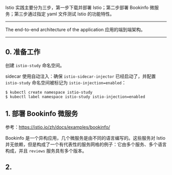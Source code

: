 Istio 实践主要分为三步，第一步下载并部署 Istio；第二步部署 Bookinfo 微服务；第三步通过指定 yaml 文件测试 Istio 的功能特性。

---

The end-to-end architecture of the application
应用的端到端架构。

---

## 0. 准备工作

创建 `istio-study` 命名空间。

sidecar 使用自动注入：确保 `istio-sidecar-injector` 已经启动了，并配置 `istio-study` 命名空间被标记为 `istio-injection=enabled`：

```
$ kubectl create namespace istio-study
$ kubectl label namespace istio-study istio-injection=enabled
```

## 1. 部署 Bookinfo 微服务

参考：https://istio.io/zh/docs/examples/bookinfo/

Bookinfo 是一个异构应用，几个微服务是由不同的语言编写的。这些服务对 Istio 并无依赖，但是构成了一个有代表性的服务网格的例子：它由多个服务、多个语言构成，并且 `reviews` 服务具有多个版本。



## 2.